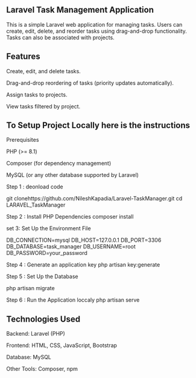 Laravel Task Management Application
--------------------------------------
This is a simple Laravel web application for managing tasks. Users can create, edit, delete, and reorder tasks using drag-and-drop functionality. Tasks can also be associated with projects.

Features
---------
Create, edit, and delete tasks.

Drag-and-drop reordering of tasks (priority updates automatically).

Assign tasks to projects.

View tasks filtered by project.

To Setup Project Locally here is the instructions
----------------------------------------------

Prerequisites

PHP (>= 8.1)

Composer (for dependency management)

MySQL (or any other database supported by Laravel)

Step 1 : deonload code

git clonehttps://github.com/NileshKapadia/Laravel-TaskManager.git
cd LARAVEL_TaskManager

Step 2 : Install PHP Dependencies
composer install

set 3: Set Up the Environment File

DB_CONNECTION=mysql
DB_HOST=127.0.0.1
DB_PORT=3306
DB_DATABASE=task_manager
DB_USERNAME=root
DB_PASSWORD=your_password

Step 4 : Generate an application key
php artisan key:generate

Step 5 : Set Up the Database

php artisan migrate

Step 6 : Run the Application loccaly
php artisan serve


Technologies Used
-----------------
Backend: Laravel (PHP)

Frontend: HTML, CSS, JavaScript, Bootstrap

Database: MySQL

Other Tools: Composer, npm